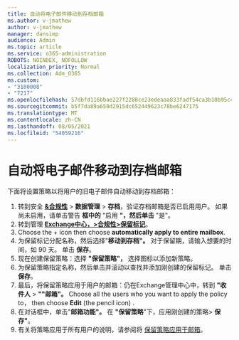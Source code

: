 ```yaml
---
title: 自动将电子邮件移动到存档邮箱
ms.author: v-jmathew
author: v-jmathew
manager: dansimp
audience: Admin
ms.topic: article
ms.service: o365-administration
ROBOTS: NOINDEX, NOFOLLOW
localization_priority: Normal
ms.collection: Adm_O365
ms.custom:
- "3100008"
- "7217"
ms.openlocfilehash: 57dbfd116bbae227f2288ce23edeaaa833fadf54ca3b10b95c49512758542e32
ms.sourcegitcommit: b5f7da89a650d2915dc652449623c78be6247175
ms.translationtype: MT
ms.contentlocale: zh-CN
ms.lasthandoff: 08/05/2021
ms.locfileid: "54059216"
---
```

# <a name="automatically-move-email-messages-to-the-archive-mailbox"></a>自动将电子邮件移动到存档邮箱

下面将设置策略以将用户的旧电子邮件自动移动到存档邮箱：

1. 转到安全 [**&合规性**](https://go.microsoft.com/fwlink/p/?linkid=2077143)  >  **数据管理**  >  **存档**，验证存档邮箱是否已启用用户。 如果尚未启用，请单击警告 **框中的** "启用 **"，然后单击** "是"。
2. 转到管理 [**Exchange中心，>合规性>保留标记**](https://go.microsoft.com/fwlink/?linkid=2059104)。
3. Choose the + icon then choose **automatically apply to entire mailbox**.
4. 为保留标记分配名称，然后选择"**移动到存档"。** 对于保留期，请输入想要的时间，如 90 天。 单击 **保存**。
5. 现在创建保留策略：选择 **"保留策略"，** 选择图标以添加新策略。
6. 为保留策略指定名称，然后单击并滚动以查找并添加刚创建的保留标记。 单击 **保存**。
7. 最后，将保留策略应用于用户的邮箱：仍在Exchange管理中心中，转到 **"收件人**  >  **""邮箱"。** Choose all the users who you want to apply the policy to， then choose **Edit** (the pencil icon) .
8. 在对话框中，单击"**邮箱功能"。** 在 **"保留策略**"下，应用刚创建的策略> **保存"**。
9. 有关将策略应用于所有用户的说明，请参阅将 [保留策略应用于邮箱](https://docs.microsoft.com/exchange/security-and-compliance/messaging-records-management/apply-retention-policy)。
